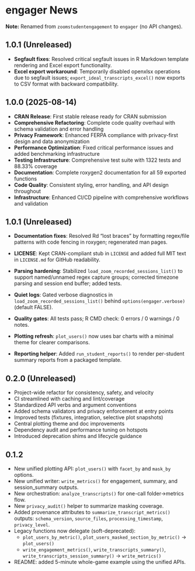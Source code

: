# engager News

**Note:** Renamed from `zoomstudentengagement` to `engager` (no API changes).

## 1.0.1 (Unreleased)
- **Segfault fixes**: Resolved critical segfault issues in R Markdown template rendering and Excel export functionality.
- **Excel export workaround**: Temporarily disabled openxlsx operations due to segfault issues; `export_ideal_transcripts_excel()` now exports to CSV format with backward compatibility.

## 1.0.0 (2025-08-14)
- **CRAN Release**: First stable release ready for CRAN submission
- **Comprehensive Refactoring**: Complete code quality overhaul with schema validation and error handling
- **Privacy Framework**: Enhanced FERPA compliance with privacy-first design and data anonymization
- **Performance Optimization**: Fixed critical performance issues and added benchmarking infrastructure
- **Testing Infrastructure**: Comprehensive test suite with 1322 tests and 88.33% coverage
- **Documentation**: Complete roxygen2 documentation for all 59 exported functions
- **Code Quality**: Consistent styling, error handling, and API design throughout
- **Infrastructure**: Enhanced CI/CD pipeline with comprehensive workflows and validation

## 1.0.1 (Unreleased)
- **Documentation fixes**: Resolved Rd “lost braces” by formatting regex/file patterns with code fencing in roxygen; regenerated man pages.
- **LICENSE**: Kept CRAN-compliant stub in `LICENSE` and added full MIT text in `LICENSE.md` for GitHub readability.
- **Parsing hardening**: Stabilized `load_zoom_recorded_sessions_list()` to support named/unnamed regex capture groups; corrected timezone parsing and session end buffer; added tests.
- **Quiet logs**: Gated verbose diagnostics in `load_zoom_recorded_sessions_list()` behind `options(engager.verbose)` (default FALSE).
- **Quality gates**: All tests pass; R CMD check: 0 errors / 0 warnings / 0 notes.

- **Plotting refresh**: `plot_users()` now uses bar charts with a minimal theme for clearer comparisons.
- **Reporting helper**: Added `run_student_reports()` to render per-student summary reports from a packaged template.

## 0.2.0 (Unreleased)
- Project-wide refactor for consistency, safety, and velocity
- CI streamlined with caching and lint/coverage
- Standardized API verbs and argument conventions
- Added schema validators and privacy enforcement at entry points
- Improved tests (fixtures, integration, selective plot snapshots)
- Central plotting theme and doc improvements
- Dependency audit and performance tuning on hotspots
- Introduced deprecation shims and lifecycle guidance

## 0.1.2

- New unified plotting API: `plot_users()` with `facet_by` and `mask_by` options.
- New unified writer: `write_metrics()` for engagement, summary, and session_summary outputs.
- New orchestration: `analyze_transcripts()` for one-call folder→metrics flow.
- New `privacy_audit()` helper to summarize masking coverage.
- Added provenance attributes to `summarize_transcript_metrics()` outputs: `schema_version`, `source_files`, `processing_timestamp`, `privacy_level`.
- Legacy functions now delegate (soft-deprecated):
  - `plot_users_by_metric()`, `plot_users_masked_section_by_metric()` → `plot_users()`
  - `write_engagement_metrics()`, `write_transcripts_summary()`, `write_transcripts_session_summary()` → `write_metrics()`
- README: added 5-minute whole-game example using the unified APIs.
